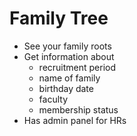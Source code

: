 # Family Tree

* See your family roots
* Get information about 
  * recruitment period
  * name of family
  * birthday date
  * faculty
  * membership status
* Has admin panel for HRs
